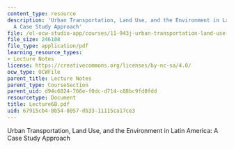 ```yaml
---
content_type: resource
description: 'Urban Transportation, Land Use, and the Environment in Latin America:
  A Case Study Approach'
file: /ol-ocw-studio-app/courses/11-943j-urban-transportation-land-use-and-the-environment-spring-2002/67915cb40b548057db3311115ca17ce3_Lecture6B.pdf
file_size: 246108
file_type: application/pdf
learning_resource_types:
- Lecture Notes
license: https://creativecommons.org/licenses/by-nc-sa/4.0/
ocw_type: OCWFile
parent_title: Lecture Notes
parent_type: CourseSection
parent_uid: d94c6824-766e-f0dc-d714-c88bc9fd0fdd
resourcetype: Document
title: Lecture6B.pdf
uid: 67915cb4-0b54-8057-db33-11115ca17ce3
---
```

Urban Transportation, Land Use, and the Environment in Latin America: A Case Study Approach